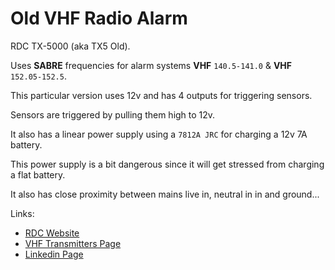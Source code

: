 # Old VHF Radio Alarm

RDC TX-5000 (aka TX5 Old).

Uses **SABRE** frequencies for alarm systems **VHF** `140.5-141.0` & **VHF** `152.05-152.5`.

This particular version uses 12v and has 4 outputs for triggering sensors.

Sensors are triggered by pulling them high to 12v.

It also has a linear power supply using a `7812A JRC` for charging a 12v 7A battery.

This power supply is a bit dangerous since it will get stressed from charging a flat battery.

It also has close proximity between mains live in, neutral in in and ground...

Links:
- [RDC Website](https://www.radiodata.co.za)
- [VHF Transmitters Page](https://www.radiodata.co.za/vhf_transmitters.php)
- [Linkedin Page](https://za.linkedin.com/company/radio-data-communication)
